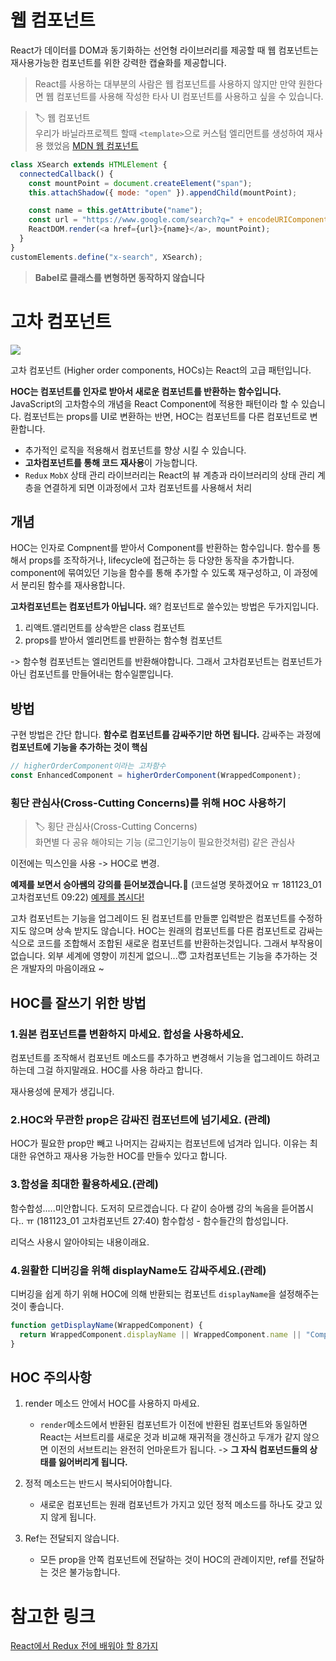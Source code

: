 # 웹 컴포넌트

React가 데이터를 DOM과 동기화하는 선언형 라이브러리를 제공할 때 웹 컴포넌트는 재사용가능한 컴포넌트를 위한 강력한 캡슐화를 제공합니다.

> React를 사용하는 대부분의 사람은 웹 컴포넌트를 사용하지 않지만 만약 원한다면 웹 컴포넌트를 사용해 작성한 타사 UI 컴포넌트를 사용하고 싶을 수 있습니다.

> 🏷 웹 컴포넌트\
> 우리가 바닐라프로젝트 할때 `<template>`으로 커스텀 엘리먼트를 생성하여 재사용 했었음
> [ MDN 웹 컴포넌트](https://developer.mozilla.org/ko/docs/Web/Web_Components)

```js
class XSearch extends HTMLElement {
  connectedCallback() {
    const mountPoint = document.createElement("span");
    this.attachShadow({ mode: "open" }).appendChild(mountPoint);

    const name = this.getAttribute("name");
    const url = "https://www.google.com/search?q=" + encodeURIComponent(name);
    ReactDOM.render(<a href={url}>{name}</a>, mountPoint);
  }
}
customElements.define("x-search", XSearch);
```

> **Babel로 클래스를 변형하면 동작하지 않습니다**

# 고차 컴포넌트

![](https://blog.scottlogic.com/asheehan/assets/hocs-everywhere.jpg)

고차 컴포넌트 (Higher order components, HOCs)는 React의 고급 패턴입니다.

**HOC는 컴포넌트를 인자로 받아서 새로운 컴포넌트를 반환하는 함수입니다.**
JavaScript의 고차함수의 개념을 React Component에 적용한 패턴이라 할 수 있습니다.
컴포넌트는 props를 UI로 변환하는 반면, HOC는 컴포넌트를 다른 컴포넌트로 변환합니다.

- 추가적인 로직을 적용해서 컴포넌트를 향상 시킬 수 있습니다.
- **고차컴포넌트를 통해 코드 재사용**이 가능합니다.
- `Redux` `MobX` 상태 관리 라이브러리는 React의 뷰 계층과 라이브러리의 상태 관리 계층을 연결하게 되면 이과정에서 고차 컴포넌트를 사용해서 처리

## 개념

HOC는 인자로 Compnent를 받아서 Component를 반환하는 함수입니다.
함수를 통해서 props를 조작하거나, lifecycle에 접근하는 등 다양한 동작을 추가합니다.
component에 묶여있던 기능을 함수를 통해 추가할 수 있도록 재구성하고, 이 과정에서 분리된 함수를 재사용합니다.

**고차컴포넌트는 컴포넌트가 아닙니다.**
왜? 컴포넌트로 쓸수있는 방법은 두가지입니다.

1. 리액트.앨리먼트를 상속받은 class 컴포넌트
1. props를 받아서 엘리먼트를 반환하는 함수형 컴포넌트

-> 함수형 컴포넌트는 엘리먼트를 반환해야합니다. 그래서 고차컴포넌트는 컴포넌트가 아닌 컴포넌트를 만들어내는 함수일뿐입니다.

## 방법

구현 방법은 간단 합니다. **함수로 컴포넌트를 감싸주기만 하면 됩니다.**
감싸주는 과정에 **컴포넌트에 기능을 추가하는 것이 핵심**

```js
// higherOrderComponent이라는 고차함수
const EnhancedComponent = higherOrderComponent(WrappedComponent);
```

### 횡단 관심사(Cross-Cutting Concerns)를 위해 HOC 사용하기

> 🏷 횡단 관심사(Cross-Cutting Concerns)\
> 화면별 다 공유 해야되는 기능 (로그인기능이 필요한것처럼) 같은 관심사

이전에는 믹스인을 사용 -> HOC로 변경.

**예제를 보면서 승아쌤의 강의를 듣어보겠습니다.🤩**
(코드설명 못하겠어요 ㅠ 181123_01 고차컴포넌트 09:22)
[예제를 봅시다!](https://reactjs-org-ko.netlify.com/docs/higher-order-components.html)

<!-- 선생님의 말을 빌리자면 `CommentList` 댓글 목록담당하는 컴포넌트인데 외부 인 데이터를 불러오는역활을 맡기고 싶데요. DataSource: 페이스북에서 사용하는 기술이래요. addChangeListener를 붙이면 서버와 데이터랑 실시간으로 바꿔준데요.

CommentList와 BlogPost는 조금 다르긴 하지만 코드 중복을 사용하기 때문에 이문제를 HOC로 해결 할수 있데요.-->

고차 컴포넌트는 기능을 업그레이드 된 컴포넌트를 만들뿐 입력받은 컴포넌트를 수정하지도 않으며 상속 받지도 않습니다. HOC는 원래의 컴포넌트를 다른 컴포넌트로 감싸는 식으로 코드를 조합해서 조합된 새로운 컴포넌트를 반환하는것입니다. 그래서 부작용이 없습니다. 외부 세계에 영향이 끼친게 없으니...😇
고차컴포넌트는 기능을 추가하는 것은 개발자의 마음이래요 ~

## HOC를 잘쓰기 위한 방법

### 1.원본 컴포넌트를 변환하지 마세요. 합성을 사용하세요.

컴포넌트를 조작해서 컴포넌트 메소드를 추가하고 변경해서 기능을 업그레이드 하려고 하는데 그걸 하지말래요. HOC를 사용 하라고 합니다.

재사용성에 문제가 생깁니다.

<!-- class에서 메소드문법을 사용 하면 프로토타입으로 들어갑니다. (자바스크립트) -->

### 2.HOC와 무관한 prop은 감싸진 컴포넌트에 넘기세요. (관례)

HOC가 필요한 prop만 빼고 나머지는 감싸지는 컴포넌트에 넘겨라 입니다.
이유는 최대한 유연하고 재사용 가능한 HOC를 만들수 있다고 합니다.

### 3.함성을 최대한 활용하세요.(관례)

함수합성.....미안합니다. 도저히 모르겠습니다. 다 같이 승아쌤 강의 녹음을 듣어봅시다.. ㅠ
(181123_01 고차컴포넌트 27:40)
함수합성 - 함수들간의 합성입니다.

리덕스 사용시 알아야되는 내용이래요.

### 4.원활한 디버깅을 위해 displayName도 감싸주세요.(관례)

디버깅을 쉽게 하기 위해 HOC에 의해 반환되는 컴포넌트 `displayName`을 설정해주는것이 좋습니다.

```js
function getDisplayName(WrappedComponent) {
  return WrappedComponent.displayName || WrappedComponent.name || "Component";
}
```

## HOC 주의사항

1. render 메소드 안에서 HOC를 사용하지 마세요.

   - `render`메소드에서 반환된 컴포넌트가 이전에 반환된 컴포넌트와 동일하면 React는 서브트리를 새로운 것과 비교해 재귀적을 갱신하고 두개가 같지 않으면 이전의 서브트리는 완전히 언마운트가 됩니다. -> **그 자식 컴포넌드들의 상태를 잃어버리게 됩니다.**

1. 정적 메소드는 반드시 복사되어야합니다.

   - 새로운 컴포넌트는 원래 컴포넌트가 가지고 있던 정적 메소드를 하나도 갖고 있지 않게 됩니다.

1. Ref는 전달되지 않습니다.
   - 모든 prop을 안쪽 컴포넌트에 전달하는 것이 HOC의 관례이지만, ref를 전달하는 것은 불가능합니다.

# 참고한 링크

[React에서 Redux 전에 배워야 할 8가지](https://edykim.com/ko/post/learn-react-before-using-redux/?fbclid=IwAR29TU8sYX5ttzG2zt2wefdNFLCinLJwj4s076Gm-UkXT8xbHaS_rTnczGs)

[](https://reactjs-org-ko.netlify.com/docs/higher-order-components.html)
